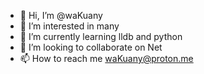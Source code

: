 - 👋 Hi, I’m @waKuany
- 👀 I’m interested in many
- 🌱 I’m currently learning lldb and python
- 💞️ I’m looking to collaborate on Net
- 📫 How to reach me waKuany@proton.me

<!---
waKuany/waKuany is a ✨ special ✨ repository because its `README.md` (this file) appears on your GitHub profile.
You can click the Preview link to take a look at your changes.
--->
